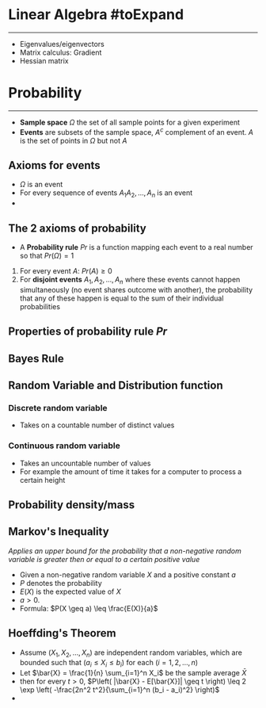 

# Linear Algebra #toExpand
---

* Eigenvalues/eigenvectors
* Matrix calculus: Gradient
* Hessian matrix


# Probability
---

* **Sample space** $\Omega$ the set of all sample points for a given experiment
* **Events** are subsets of the sample space, $A^c$ complement of an event. $A$ is the set of points in $\Omega$ but not $A$
## Axioms for events
* $\Omega$ is an event
* For every sequence of events $A_{1}A_{2},\dots ,A_n$ is an event
* 

## The 2 axioms of probability

* A **Probability rule** $Pr$ is a function mapping each event to a real number so that $Pr(\Omega) = 1$ 
1. For every event $A$: $Pr(A) \ge 0$
2. For **disjoint events** $A_{1},A_2,...,A_n$ where these events cannot happen simultaneously (no event shares outcome with another), the probability that any of these happen is equal to the sum of their individual probabilities

## Properties of probability rule $Pr$


## Bayes Rule


## Random Variable and Distribution function

### Discrete random variable
* Takes on a countable number of distinct values

### Continuous random variable
* Takes an uncountable number of values
* For example the amount of time it takes for a computer to process a certain height

## Probability density/mass


## Markov's Inequality
_Applies an upper bound for the probability that a non-negative random variable is greater then or equal to a certain positive value_

* Given a non-negative random variable $X$ and a positive constant $a$
* $P$ denotes the probability
* $E(X)$ is the expected value of $X$ 
* $a > 0$.
* Formula: $P(X \geq a) \leq \frac{E(X)}{a}$

## Hoeffding's Theorem

* Assume $( X_1, X_2, \ldots, X_n )$ are independent random variables, which are bounded such that $( a_i \leq X_i \leq b_i )$ for each $( i = 1, 2, \ldots, n )$
* Let $\bar{X} = \frac{1}{n} \sum_{i=1}^n X_i$ be the sample average $\bar{X}$
* then for every $t>0$, $P\left( |\bar{X} - E[\bar{X}]| \geq t \right) \leq 2 \exp \left( -\frac{2n^2 t^2}{\sum_{i=1}^n (b_i - a_i)^2} \right)$
* 


